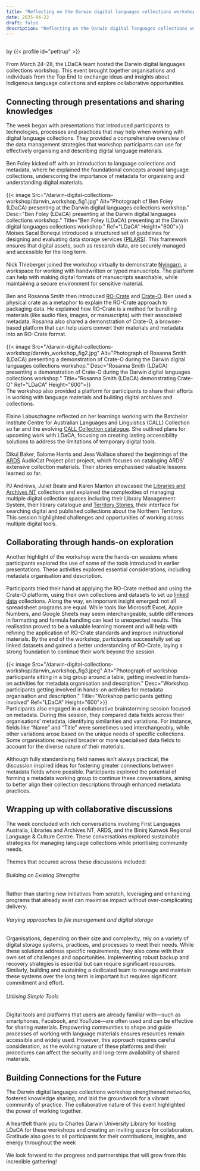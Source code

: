 ```yaml
---
title: "Reflecting on the Darwin digital languages collections workshop"
date: 2025-04-22
draft: false
description: "Reflecting on the Darwin digital languages collections workshop"
---
```


<br>
by {{< profile id="pettrup" >}}
<br />
<br>
From March 24–28, the LDaCA team hosted the Darwin digital languages collections workshop. This event brought together organisations and individuals from the Top End to exchange ideas and insights about Indigenous language collections and explore collaborative opportunities. 
<br>

## Connecting through presentations and sharing knowledges

The week began with presentations that introduced participants to technologies, processes and practices that may help when working with digital language collections. They provided a comprehensive overview of the data management strategies that workshop participants can use for effectively organising and describing digital language materials.
<br></br>
Ben Foley kicked off with an introduction to language collections and metadata, where he explained the foundational concepts around language collections, underscoring the importance of metadata for organising and understanding digital materials.
<br></br>
{{< image Src="/darwin-digital-collections-workshop/darwin_workshop_fig1.jpg" Alt="Photograph of Ben Foley (LDaCA) presenting at the Darwin digital languages collections workshop." Desc="Ben Foley (LDaCA) presenting at the Darwin digital languages collections workshop." Title="Ben Foley (LDaCA) presenting at the Darwin digital languages collections workshop." Ref="LDaCA" Height="600">}}
<br>
Moises Sacal Bonequi introduced a structured set of guidelines for designing and evaluating data storage services ([PILARS](https://pilars-protocols.github.io/pilars/)). This framework ensures that digital assets, such as research data, are securely managed and accessible for the long term.
<br></br>
Nick Thieberger joined the workshop virtually to demonstrate [Nyingarn](https://nyingarn.net/), a workspace for working with handwritten or typed manuscripts. The platform can help with making digital formats of manuscripts searchable, while maintaining a secure environment for sensitive material.
<br></br>
Ben and Rosanna Smith then introduced [RO-Crate](https://www.researchobject.org/ro-crate/) and [Crate-O](https://language-research-technology.github.io/crate-o/#/). Ben used a physical crate as a metaphor to explain the RO-Crate approach to packaging data.  He explained how RO-Crate is a method for bundling materials (like audio files, images, or manuscripts) with their associated metadata. Rosanna also shared a demonstration of Crate-O, a browser-based platform that can help users convert their materials and metadata into an RO-Crate format.
<br></br>
{{< image Src="/darwin-digital-collections-workshop/darwin_workshop_fig2.jpg" Alt="Photograph of Rosanna Smith (LDaCA) presenting a demonstration of Crate-O during the Darwin digital languages collections workshop." Desc="Rosanna Smith (LDaCA) presenting a demonstration of Crate-O during the Darwin digital languages collections workshop." Title="Rosanna Smith (LDaCA) demonstrating Crate-O" Ref="LDaCA" Height="600">}}
<br>
The workshop also provided a platform for participants to share their efforts in working with language materials and building digital archives and collections. 
<br></br>
Elaine Labuschagne reflected on her learnings working with the Batchelor Institute Centre for Australian Languages and Linguistics (CALL) Collection so far and the evolving [CALL Collection catalogue](https://callcollection.batchelor.edu.au/).  She outlined plans for upcoming work with LDaCA, focusing on creating lasting accessibility solutions to address the limitations of temporary digital tools. 
<br></br>
Dikuḻ Baker, Salome Harris and Jess Wallace shared the beginnings of the [ARDS](https://www.ards.com.au/) AudioCat Project pilot project, which focuses on cataloging ARDS’ extensive collection materials. Their stories emphasised valuable lessons learned so far.
<br></br>
PJ Andrews, Juliet Beale and Karen Manton showcased the [Libraries and Archives NT](https://lant.nt.gov.au/) collections and explained the complexities of managing multiple digital collection spaces including their Library Management System, their library catalogue and [Territory Stories](https://territorystories.nt.gov.au/), their interface for searching digital and published collections about the Northern Territory. This session highlighted challenges and opportunities of working across multiple digital tools.
<br>
## Collaborating through hands-on exploration

Another highlight of the workshop were the hands-on sessions where participants explored the use of some of the tools introduced in earlier presentations. These activities explored essential considerations, including metadata organisation and description.
<br></br>
Participants tried their hand at applying the RO-Crate method and using the Crate-O platform, using their own collections and datasets to set up [linked data](https://www.ldaca.edu.au/resources/glossary/#linked-data) collections.  Along the way, an important insight emerged: not all spreadsheet programs are equal. While tools like Microsoft Excel, Apple Numbers, and Google Sheets may seem interchangeable, subtle differences in formatting and formula handling can lead to unexpected results. This realisation proved to be a valuable learning moment and will help with refining the application of RO-Crate standards and improve instructional materials. By the end of the workshop, participants successfully set up linked datasets and gained a better understanding of RO-Crate, laying a strong foundation to continue their work beyond the session.
<br></br>
{{< image Src="/darwin-digital-collections-workshop/darwin_workshop_fig3.jpeg" Alt="Photograph of workshop participants sitting in a big group around a table, getting involved in hands-on activities for metadata organisation and description." Desc="Workshop participants getting involved in hands-on activities for metadata organisation and description." Title="Workshop participants getting involved" Ref="LDaCA" Height="600">}}
<br>
Participants also engaged in a collaborative brainstorming session focused on metadata. During this session, they compared data fields across their organisations’ metadata, identifying similarities and variations. For instance, fields like “Name” and “Title” were sometimes used interchangeably, while other variations arose based on the unique needs of specific collections. Some organisations required broader or more specialised data fields to account for the diverse nature of their materials.
<br></br>
Although fully standardising field names isn’t always practical, the discussion inspired ideas for fostering greater connections between metadata fields where possible. Participants explored the potential of forming a metadata working group to continue these conversations, aiming to better align their collection descriptions through enhanced metadata practices.
<br>
## Wrapping up with collaborative discussions

The week concluded with rich conversations involving First Languages Australia, Libraries and Archives NT, ARDS, and the Bininj Kunwok Regional Language & Culture Centre. These conversations explored sustainable strategies for managing language collections while prioritising community needs.
<br></br>
Themes that occured across these discussions included:
<br>

###### Building on Existing Strengths

Rather than starting new initiatives from scratch, leveraging and enhancing programs that already exist can maximise impact without over-complicating delivery.
<br>

###### Varying approaches to file management and digital storage

Organisations, depending on their size and complexity, rely on a variety of digital storage systems, practices, and processes to meet their needs. While these solutions address specific requirements, they also come with their own set of challenges and opportunities. Implementing robust backup and recovery strategies is essential but can require significant resources. Similarly, building and sustaining a dedicated team to manage and maintain these systems over the long term is important but requires significant commitment and effort.
<br>

###### Utilising Simple Tools

Digital tools and platforms that users are already familiar with—such as smartphones, Facebook, and YouTube—are often used and can be effective for sharing materials. Empowering communities to shape and guide processes of working with language materials ensures resources remain accessible and widely used. However, this approach requires careful consideration, as the evolving nature of these platforms and their procedures can affect the security and long-term availability of shared materials.
<br>
## Building Connections for the Future

The Darwin digital languages collections workshop strengthened networks, fostered knowledge sharing, and laid the groundwork for a vibrant community of practice. The collaborative nature of this event highlighted the power of working together.
<br></br>
A heartfelt thank you to Charles Darwin University Library for hosting LDaCA for these workshops and creating an inviting space for collaboration. Gratitude also goes to all participants for their contributions, insights, and energy throughout the week
<br></br>
We look forward to the progress and partnerships that will grow from this incredible gathering!
<br></br>